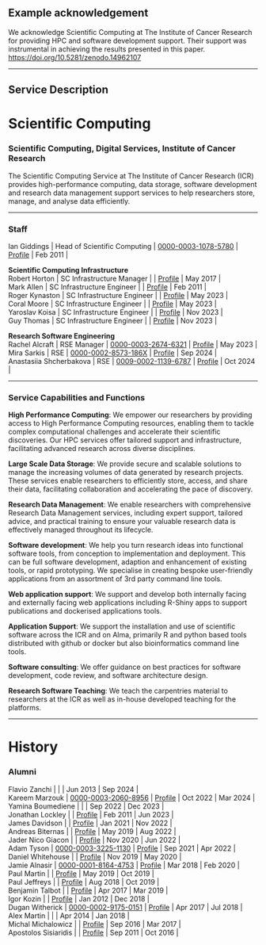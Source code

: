 ## Example acknowledgement  
We acknowledge Scientific Computing at The Institute of Cancer Research for providing HPC and software development support. Their support was instrumental in achieving the results presented in this paper. https://doi.org/10.5281/zenodo.14962107

---

## Service Description
# Scientific Computing

### Scientific Computing, Digital Services, Institute of Cancer Research  
The Scientific Computing Service at The Institute of Cancer Research (ICR) provides high-performance computing, data storage, software development and research data management support services to help researchers store, manage, and analyse data efficiently.

---

### Staff
Ian Giddings | Head of Scientific Computing | [0000-0003-1078-5780](https://orcid.org/0000-0003-1078-5780) | [Profile](https://www.linkedin.com/in/ian-giddings-a56ba88/) | Feb 2011 |  

**Scientific Computing Infrastructure**  
Robert Horton | SC Infrastructure Manager |  | [Profile](https://www.linkedin.com/in/robert-horton-89b0298/) | May 2017 |  
Mark Allen | SC Infrastructure Engineer |  | [Profile](https://www.linkedin.com/in/mark-allen-a932622/) | Feb 2011 |  
Roger Kynaston | SC Infrastructure Engineer |  | [Profile](https://www.linkedin.com/in/roger-kynaston-34515929/) | May 2023 |  
Coral Moore | SC Infrastructure Engineer |  | [Profile](https://www.linkedin.com/in/corallmoore/) | May 2023 |  
Yaroslav Koisa | SC Infrastructure Engineer |  | [Profile](https://www.linkedin.com/in/yaroslav-koisa-ba381817b/) | Nov 2023 |  
Guy Thomas | SC Infrastructure Engineer |  | [Profile](https://www.linkedin.com/in/guy-thomas-969382a/) | Nov 2023 |  

**Research Software Engineering**  
Rachel Alcraft | RSE Manager | [0000-0003-2674-6321](https://orcid.org/0000-0003-2674-6321) | [Profile](https://www.linkedin.com/in/rachel-alcraft-07828235/) | May 2023 |  
Mira Sarkis | RSE | [0000-0002-8573-186X](https://orcid.org/0000-0002-8573-186X) | [Profile](https://www.linkedin.com/in/mira-sarkis-27243046/) | Sep 2024 |  
Anastasiia Shcherbakova | RSE | [0009-0002-1139-6787](https://orcid.org/0009-0002-1139-6787) | [Profile](https://www.linkedin.com/in/stacy-shcherbakova-684552127/) | Oct 2024 |  

---

### Service Capabilities and Functions
**High Performance Computing**: We empower our researchers by providing access to High Performance Computing resources, enabling them to tackle complex computational challenges and accelerate their scientific discoveries.  Our HPC services offer tailored support and infrastructure, facilitating advanced research across diverse disciplines.

**Large Scale Data Storage**: We provide secure and scalable solutions to manage the increasing volumes of data generated by research projects.  These services enable researchers to efficiently store, access, and share their data, facilitating collaboration and accelerating the pace of discovery.

**Research Data Management**: We enable researchers with comprehensive Research Data Management services, including expert support, tailored advice, and practical training to ensure your valuable research data is effectively managed throughout its lifecycle.

**Software development**: We help you turn research ideas into functional software tools, from conception to implementation and deployment. This can be full software development, adaption and enhancement of existing tools, or rapid prototyping. We specialise in creating bespoke user-friendly applications from an assortment of 3rd party command line tools.

**Web application support**: We support and develop both internally facing and externally facing web applications including R-Shiny apps to support publications and dockerised applications tools.

**Application Support**: We support the installation and use of scientific software across the ICR and on Alma, primarily R and python based tools distributed with github or docker but also bioinformatics command line tools.
  
**Software consulting**: We offer guidance on best practices for software development, code review, and software architecture design.

**Research Software Teaching**: We teach the carpentries material to researchers at the ICR as well as in-house developed teaching for the platforms.  

---

# History

### Alumni
Flavio Zanchi |  |  | Jun 2013 | Sep 2024 |  
Kareem Marzouk | [0000-0003-2060-8956](https://orcid.org/0000-0003-2060-8956) | [Profile](https://www.linkedin.com/in/bkmarzouk/) | Oct 2022 | Mar 2024 |  
Yamina Boumediene |  |  | Sep 2022 | Dec 2023 |  
Jonathan Lockley |  | [Profile](https://www.linkedin.com/in/jonlockley/) | Feb 2011 | Jun 2023 |  
James Davidson |  | [Profile](https://www.linkedin.com/in/james-davidson-a62a051/) | Jan 2021 | Nov 2022 |  
Andreas Biternas |  | [Profile](https://www.linkedin.com/in/andreas-biternas-34526850/) | May 2019 | Aug 2022 |  
Jader Nico Giacon |  | [Profile](https://www.linkedin.com/in/jngiacon/) | Nov 2020 | Jun 2022 |  
Adam Tyson | [0000-0003-3225-1130](https://orcid.org/0000-0003-3225-1130) | [Profile](https://www.linkedin.com/in/adamltyson/) | Sep 2021 | Apr 2022 |  
Daniel Whitehouse |  | [Profile](https://www.linkedin.com/in/dan-whitehouse-a4a19274/) | Nov 2019 | May 2020 |  
Jamie Alnasir | [0000-0001-8164-4753](https://orcid.org/0000-0001-8164-4753) | [Profile](https://www.linkedin.com/in/dr-jamie-alnasir/) | Mar 2018 | Feb 2020 |  
Paul Martin |  | [Profile](https://www.linkedin.com/in/paulsputer/) | May 2019 | Oct 2019 |  
Paul Jeffreys |  | [Profile](https://www.linkedin.com/in/professor-paul-jeffreys-25002149/) | Aug 2018 | Oct 2019 |  
Benjamin Talbot |  | [Profile](https://www.linkedin.com/in/benjamin-talbot-30a581b8/) | Apr 2017 | Mar 2019 |  
Igor Kozin |  | [Profile](https://www.linkedin.com/in/igorkozin/) | Jan 2012 | Dec 2018 |  
Dugan Witherick | [0000-0002-9175-0151](https://orcid.org/0000-0002-9175-0151) | [Profile](https://www.linkedin.com/in/dugan-witherick-4b58096/) | Apr 2017 | Jul 2018 |  
Alex Martin |  |  | Apr 2014 | Jan 2018 |  
Michal Michalowicz |  | [Profile](https://www.linkedin.com/in/michal-michalowicz-0810884b/) | Sep 2016 | Mar 2017 |  
Apostolos Sisiaridis |  | [Profile](https://www.linkedin.com/in/tolis-sisiaridis-a226408/) | Sep 2011 | Oct 2016 |  
